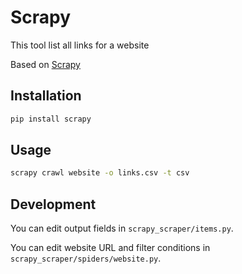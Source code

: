 # Scrapy

This tool list all links for a website

Based on [Scrapy](https://scrapy.org)

## Installation

```bash
pip install scrapy
```

## Usage

```bash
scrapy crawl website -o links.csv -t csv
```

## Development

You can edit output fields in `scrapy_scraper/items.py`.

You can edit website URL and filter conditions in `scrapy_scraper/spiders/website.py`.
